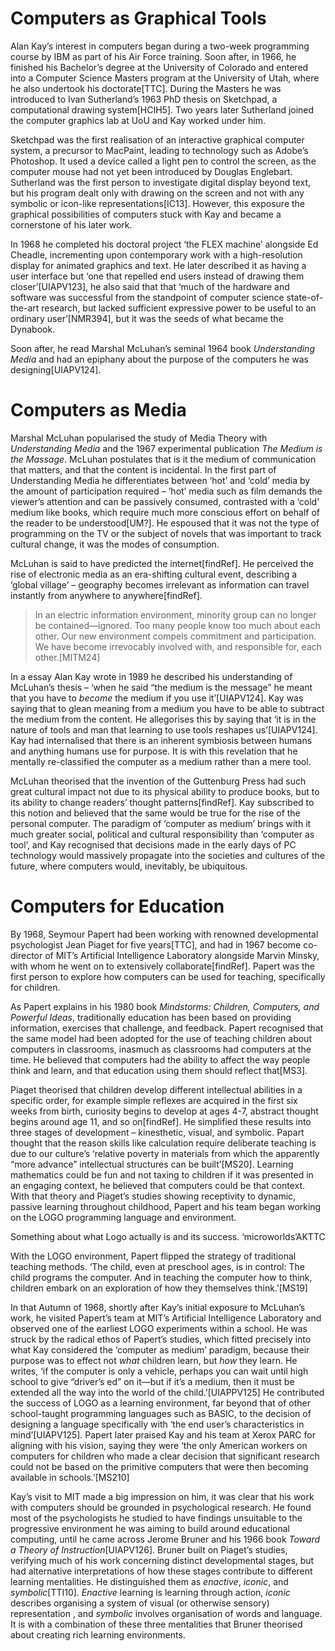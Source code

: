 ﻿Computers as Graphical Tools
============================

Alan Kay’s interest in computers began during a two-week programming course by IBM as part of his Air Force training. Soon after, in 1966,  he finished his Bachelor’s degree at the University of Colorado and entered into a Computer Science Masters program at the University of Utah, where he also undertook his doctorate[TTC].  During the Masters he was introduced to Ivan Sutherland’s 1963 PhD thesis on Sketchpad, a computational drawing system[HCIH5]. Two years later Sutherland joined the computer graphics lab at UoU and Kay worked under him.

Sketchpad was the first  realisation of an interactive graphical computer system, a precursor to MacPaint, leading to technology such as Adobe’s Photoshop. It used a device called a light pen to control the screen, as the computer mouse had not yet been introduced by Douglas Englebart. Sutherland was the first person to investigate digital display beyond text, but his program dealt only with drawing on the screen and not with any symbolic or icon-like representations[IC13]. However, this exposure the graphical possibilities of computers stuck with Kay and became a cornerstone of his later work.

In 1968 he completed his doctoral project ‘the FLEX machine’ alongside Ed Cheadle, incrementing upon contemporary work with a high-resolution display for animated graphics and text. He later described it as having a user interface but ‘one that repelled end users instead of drawing them closer’[UIAPV123], he also said that that ‘much of the hardware and software was successful from the standpoint of computer science state-of-the-art research, but lacked sufficient expressive power to be useful to an ordinary user’[NMR394], but it was the seeds of what became the Dynabook.

Soon after, he read Marshal McLuhan’s seminal 1964 book _Understanding Media_ and had an epiphany about the purpose of the computers he was designing[UIAPV124].

Computers as Media
==================

Marshal McLuhan popularised the study of Media Theory with _Understanding Media_ and the 1967 experimental publication _The Medium is the Massage_. McLuhan postulates that is it the medium of communication that matters, and that the content is incidental. In the first part of Understanding Media he differentiates between ‘hot’ and ‘cold’ media by the amount of participation required – ‘hot’ media such as film demands the viewer’s attention and can be passively consumed, contrasted with a ‘cold’ medium like books, which require much more conscious effort on behalf of the reader to be understood[UM?]. He espoused that it was not the type of programming on the TV or the subject of novels that was important to track cultural change, it was the modes of consumption.

McLuhan is said to have predicted the internet[findRef]. He perceived the rise of electronic media as an era-shifting cultural event, describing a ‘global village’ – geography becomes irrelevant as information can travel instantly from anywhere to anywhere[findRef].

> In an electric information environment, minority group can no longer be contained—ignored. Too many people know too much about each other. Our new environment compels commitment and participation. We have become irrevocably involved with, and responsible for, each other.[MITM24]

In a essay Alan Kay wrote in 1989 he described his understanding of McLuhan’s thesis – ‘when he said “the medium is the message” he meant that you have to _become_ the medium if you use it’[UIAPV124]. Kay was saying that to glean meaning from a medium you have to be able to subtract the medium from the content. He allegorises this by saying that ‘it is in the nature of tools and man that learning to use tools reshapes us’[UIAPV124]. Kay had internalised that there is an inherent symbiosis between humans and anything humans use for purpose. It is with this revelation that he mentally re-classified the computer as a medium rather than a mere tool.

McLuhan theorised that the invention of the Guttenburg Press had such great cultural impact not due to its physical ability to produce books, but to its ability to change readers’ thought patterns[findRef]. Kay subscribed to this notion and believed that the same would be true for the rise of the personal computer. The paradigm of ‘computer as medium’ brings with it much greater social, political and cultural responsibility than ‘computer as tool’, and Kay recognised that decisions made in the early days of PC technology would massively propagate into the societies and cultures of the future, where computers would, inevitably, be ubiquitous.

Computers for Education
=======================

By 1968, Seymour Papert had been working with renowned developmental psychologist Jean Piaget for five years[TTC], and had in 1967 become  co-director of MIT’s Artificial Intelligence Laboratory alongside Marvin Minsky, with whom he went on to extensively collaborate[findRef]. Papert was the first person to explore how computers can be used for teaching, specifically for children.

As Papert explains in his 1980 book _Mindstorms: Children, Computers, and Powerful Ideas_, traditionally education has been based on providing information, exercises that challenge, and feedback. Papert recognised that the same model had been adopted for the use of teaching children about computers in classrooms, inasmuch as classrooms had computers at the time. He believed that computers had the ability to affect the way people think and learn, and that education using them should reflect that[MS3].

Piaget theorised that children develop different intellectual abilities in a specific order, for example simple reflexes are acquired in the first six weeks from birth, curiosity begins to develop at ages 4-7, abstract thought begins around age 11, and so on[findRef]. He simplified these results into three stages of development – kinesthetic, visual, and symbolic. Papart thought that the reason skills like calculation require deliberate teaching is due to our culture’s ‘relative poverty in materials from which the apparently “more advance” intellectual structures can be built’[MS20]. Learning mathematics could be fun and not taxing to children if it was presented in an engaging context, he believed that computers could be that context. With that theory and Piaget’s studies showing receptivity to dynamic, passive learning throughout childhood, Papert and his team began working on the LOGO programming language and environment.

Something about what Logo actually is and its success. ‘microworlds’AKTTC

With the LOGO environment, Papert flipped the strategy of traditional teaching methods. ‘The child, even at preschool ages, is in control: The child programs the computer. And in teaching the computer how to think, children embark on an exploration of how they themselves think.’[MS19]

In that Autumn of 1968, shortly after Kay’s initial exposure to McLuhan’s work, he visited Papert’s team at MIT’s Artificial Intelligence Laboratory and observed one of the earliest LOGO experiments within a school. He was struck by the radical ethos of Papert’s studies, which fitted precisely into what Kay considered the ‘computer as medium’ paradigm, because their purpose was to effect not _what_ children learn, but _how_ they learn. He writes, ‘if the computer is only a vehicle, perhaps you can wait until high school to give “driver’s ed” on it—but if it’s a medium, then it must be extended all the way into the world of the child.’[UIAPPV125] He contributed the success of LOGO as a learning environment, far beyond that of other school-taught programming languages such as BASIC, to the decision of designing a language specifically with ‘the end user’s characteristics in mind’[UIAPV125]. Papert later praised Kay and his team at Xerox PARC for aligning with his vision, saying they were ‘the only American workers on computers for children who made a clear decision that significant research could not be based on the primitive computers that were then becoming available in schools.’[MS210]

Kay’s visit to MIT made a big impression on him, it was clear that his work with computers should be grounded in psychological research. He found most of the psychologists he studied to have findings unsuitable to the progressive environment he was aiming to build around educational computing, until he came across Jerome Bruner and his 1966 book _Toward a Theory of Instruction_[UIAPV126]. Bruner built on Piaget’s studies, verifying much of his work concerning distinct developmental stages, but had alternative interpretations of how these stages contribute to different learning mentalities. He distinguished them as _enactive_, _iconic_, and _symbolic_[TTI10]. _Enactive_ learning is learning through action, _iconic_ describes organising a system of visual (or otherwise sensory) representation , and _symbolic_ involves organisation of words and language. It is with a combination of these three mentalities that Bruner theorised about creating rich learning environments.
